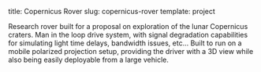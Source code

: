 title: Copernicus Rover
slug: copernicus-rover
template: project

Research rover built for a proposal on exploration of the lunar
Copernicus craters. Man in the loop drive system, with signal
degradation capabilities for simulating light time delays, bandwidth
issues, etc... Built to run on a mobile polarized projection setup,
providing the driver with a 3D view while also being easily deployable
from a large vehicle.

